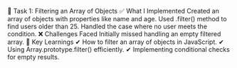 📝 Task 1: Filtering an Array of Objects
✅ What I Implemented
Created an array of objects with properties like name and age.
Used .filter() method to find users older than 25.
Handled the case where no user meets the condition.
❌ Challenges Faced
Initially missed handling an empty filtered array.
🎯 Key Learnings
✔ How to filter an array of objects in JavaScript.
✔ Using Array.prototype.filter() efficiently.
✔ Implementing conditional checks for empty results.


